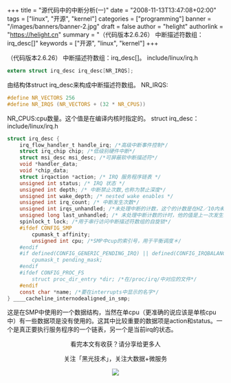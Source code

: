+++
title = "源代码中的中断分析(一)"
date = "2008-11-13T13:47:08+02:00"
tags = ["linux", "开源", "kernel"]
categories = ["programming"]
banner = "/images/banners/banner-2.jpg"
draft = false
author = "helight"
authorlink = "https://helight.cn"
summary = "（代码版本2.6.26） 中断描述符数组：irq_desc[]"
keywords = ["开源", "linux", "kernel"]
+++

（代码版本2.6.26） 中断描述符数组：irq_desc[]。
include/linux/irq.h 
``` c
extern struct irq_desc irq_desc[NR_IRQS];
```
由结构体struct irq_desc来构成中断描述符数组。 
NR_IRQS: 
``` c
#define NR_VECTORS 256 
#define NR_IRQS (NR_VECTORS + (32 * NR_CPUS)) 
```
NR_CPUS:cpu数量。这个值是在编译内核时指定的。 
struct irq_desc：include/linux/irq.h 
``` c
struct irq_desc { 
    irq_flow_handler_t handle_irq; /*高级中断事件控制*/ 
    struct irq_chip chip; /*低级别硬件中断*/ 
    struct msi_desc msi_desc; /*可屏蔽软中断描述符*/ 
    void *handler_data; 
    void *chip_data; 
    struct irqaction *action; /* IRQ 服务程序链表 */ 
    unsigned int status; /* IRQ 状态 */ 
    unsigned int depth; /* 中断禁止次数,也称为禁止深度*/ 
    unsigned int wake_depth; /* nested wake enables */ 
    unsigned int irq_count; /* 中断发生次数*/ 
    unsigned int irqs_unhandled; /*未处理中断的计数，这个的计数是在HZ／10内未处理的中断数*/ 
    unsigned long last_unhandled; /* 未处理中断计数的计时，他的值是上一次发生未处理中断时的jiffies值 */ 
    spinlock_t lock; /*用于串行访问中断描述符数组的自旋锁*/ 
    #ifdef CONFIG_SMP 
        cpumask_t affinity; 
        unsigned int cpu; /*SMP中cup的索引号，用于平衡调度＊/ 
    #endif 
    #if defined(CONFIG_GENERIC_PENDING_IRQ) || defined(CONFIG_IRQBALANCE) 
        cpumask_t pending_mask; 
    #endif 
    #ifdef CONFIG_PROC_FS 
        struct proc_dir_entry *dir; /*在/proc/irq/中对应的文件*/ 
    #endif 
    const char *name; /*要在interrupts中显示的名字*/ 
} ____cacheline_internodealigned_in_smp; 
```
这是在SMP中使用的一个数据结构，当然在单cpu（更准确的说应该是单核cpu中）有一些数据项是没有使用的。这其中比较重要的数据项是action和status。一个是真正要执行服务程序的一个链表，另一个是当前irq的状态。

<center>
看完本文有收获？请分享给更多人<br>

关注「黑光技术」，关注大数据+微服务<br>

![](/images/qrcode_helight_tech.jpg)
</center>
